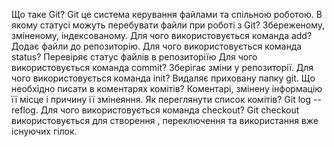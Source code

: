 Що таке Git? Git це система керування файлами та спільною роботою. В якому статусі можуть перебувати файли при роботі з Git? Збереженому, зміненому, індексованому. Для чого використовується команда add? Додає файли до репозиторію. Для чого використовується команда status? Перевіряє статус файлів в репозиторіїю Для чого використовується команда commit? Зберігає зміни у репозиторії. Для чого використовується команда init? Видаляє приховану папку git. Що необхідно писати в коментарях комітів? Коментарі, змінену інформацію її місце і причину її змінеяння. Як переглянути список комітів? Git log --reflog. Для чого використовується команда checkout? Git checkout використовується для створення , переключення та використання вже існуючих гілок.
